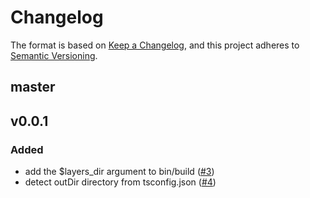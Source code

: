 # Changelog
The format is based on [Keep a Changelog](https://keepachangelog.com/en/1.0.0/),
and this project adheres to [Semantic Versioning](https://semver.org/spec/v2.0.0.html).

## master

## v0.0.1
### Added
- add the $layers_dir argument to bin/build ([#3](https://github.com/heroku/nodejs-typescript-buildpack/pull/3))
- detect outDir directory from tsconfig.json ([#4](https://github.com/heroku/nodejs-typescript-buildpack/pull/4))
